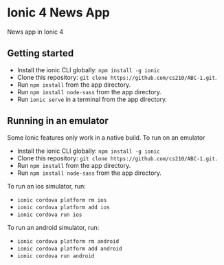 # Ionic 4 News App

News app in Ionic 4

## Getting started

* Install the ionic CLI globally: `npm install -g ionic`
* Clone this repository: `git clone https://github.com/cs210/ABC-1.git`.
* Run `npm install` from the app directory.
* Run `npm install node-sass` from the app directory.
* Run `ionic serve` in a terminal from the app directory.

## Running in an emulator

Some Ionic features only work in a native build. To run on an emulator

* Install the ionic CLI globally: `npm install -g ionic`
* Clone this repository: `git clone https://github.com/cs210/ABC-1.git.`
* Run `npm install` from the app directory.
* Run `npm install node-sass` from the app directory.

To run an ios simulator, run:
* `ionic cordova platform rm ios`
* `ionic cordova platform add ios`
* `ionic cordova run ios`

To run an android simulator, run:
* `ionic cordova platform rm android`
* `ionic cordova platform add android`
* `ionic cordova run android`

